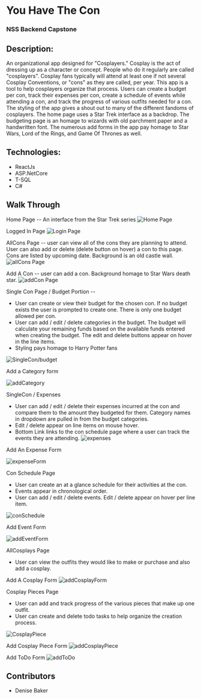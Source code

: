 # You Have The Con 
### NSS Backend Capstone

## Description:

An organizational app designed for "Cosplayers."  Cosplay is the act of dressing up as a character or concept. People who do it regularly are called "cosplayers". Cosplay fans typically will attend at least one if not several Cosplay Conventions, or "cons" as they are called, per year.  This app is a tool to help cosplayers organize that process.  Users can create a budget per con, track their expenses per con, create a schedule of events while attending a con, and track the progress of various outfits needed for a con.  The styling of the app gives a shout out to many of the different fandoms of cosplayers.  The home page uses a Star Trek interface as a backdrop.  The budgeting page is an homage to wizards with old parchment paper and a handwritten font. The numerous add forms in the app pay homage to Star Wars, Lord of the Rings, and Game Of Thrones as well. 

## Technologies:
* ReactJs
* ASP.NetCore
* T-SQL
* C#

## Walk Through

Home Page -- An interface from the Star Trek series
![Home Page](./screenshots/homePage.PNG)

Logged In Page
![Login Page](./screenshots/login.PNG)

AllCons Page -- user can view all of the cons they are planning to attend.  User can also add or delete (delete button on hover) a con to this page. Cons are listed by upcoming date. Background is an old castle wall.
![allCons Page](./screenshots/allCons.PNG)

Add A Con  -- user can add a con. Background homage to Star Wars death star.
![addCon Page](./screenshots/addACon.PNG)

Single Con Page / Budget Portion --
* User can create or view their budget for the chosen con.  If no budget exists the user is prompted to create one.  There is only one budget allowed per con.  
* User can add / edit / delete categories in the budget.  The budget  will calculate your remaining funds based on the available funds entered when creating the budget.
The edit and delete buttons appear on hover in the line items. 
* Styling pays homage to Harry Potter fans 

![SingleCon/budget](./screenshots/singleCon.PNG)

Add a Category form

![addCategory](./screenshots/addBudgetCategory.PNG)

SingleCon / Expenses
* User can add / edit / delete their expenses incurred at the con and compare them to the amount they budgeted for them.  Category names in dropdown are pulled in from the budget categories.
* Edit / delete appear on line items on mouse hover.
* Bottom Link links to the con schedule page where a user can track the events they are attending.
![expenses](./screenshots/expenses.PNG)

Add An Expense Form

![expenseForm](./screenshots/addExpense.PNG)

Con Schedule Page
* User can create an at a glance schedule for their activities at the con.
* Events appear in chronological order.
* User can add / edit / delete events.  Edit / delete appear on hover per line item.

![conSchedule](./screenshots/conSchedule.PNG)

Add Event Form

![addEventForm](./screenshots/addEvent.PNG)

AllCosplays Page
* User can view the outfits they would like to make or purchase and also add a cosplay.

Add A Cosplay Form
![addCosplayForm](./screenshots/addCosplay.PNG)

Cosplay Pieces Page
* User can add and track progress of the various pieces that make up one outfit.
* User can create and delete todo tasks to help organize the creation process.

![CosplayPiece](./screenshots/cosplayPiecePage.PNG)

Add Cosplay Piece Form
![addCosplayPiece](./screenshots/addCosplayPiece.PNG)

Add ToDo Form
![addToDo](./screenshots/todoAdd.PNG)

## Contributors

* Denise Baker


